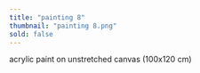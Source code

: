 ```yaml
---
title: "painting 8"
thumbnail: "painting 8.png"
sold: false
---
```

acrylic paint on unstretched canvas (100x120 cm)

